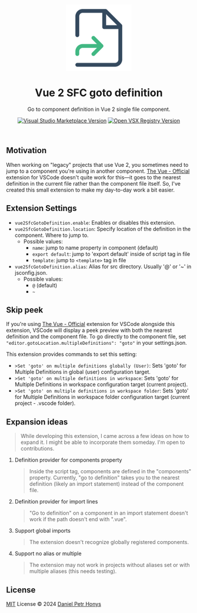 <p align="center">
<img src="./assets/icon.png" height="180">
</p>

<h1 align="center">
Vue 2 SFC goto definition
</h1>

<p align="center">
Go to component definition in Vue 2 single file component.
</p>

<p align="center">
<a href="https://marketplace.visualstudio.com/items?itemName=DPHonys.vue-2-sfc-goto-definition" target="__blank"><img src="https://shields.io/visual-studio-marketplace/v/DPHonys.vue-2-sfc-goto-definition?color=41B883&label=VS%20Code%20Marketplace&logo=visual-studio-code" alt="Visual Studio Marketplace Version" /></a>
<a href="https://open-vsx.org/extension/DPHonys/vue-2-sfc-goto-definition" target="__blank"><img src="https://shields.io/open-vsx/v/DPHonys/vue-2-sfc-goto-definition?color=41B883&label=Open%20VSX%20Registry&logo=open-vsx" alt="Open VSX Registry Version" /></a>
</p>

<br>

## Motivation

When working on "legacy" projects that use Vue 2, you sometimes need to jump to a component you're using in another component. [The Vue - Official](https://marketplace.visualstudio.com/items?itemName=Vue.volar) extension for VSCode doesn't quite work for this—it goes to the nearest definition in the current file rather than the component file itself. So, I've created this small extension to make my day-to-day work a bit easier.


## Extension Settings

- `vue2SfcGotoDefinition.enable`: Enables or disables this extension.
- `vue2SfcGotoDefinition.location`: Specify location of the definition in the component. Where to jump to.
    - Possible values:
        - `name`: jump to name property in component (default)
        - `export default`: jump to 'export default' inside of script tag in file
        - `template`: jump to `<template>` tag in file
- `vue2SfcGotoDefinition.alias`: Alias for src directory. Usually '@' or '~' in jsconfig.json.
    - Possible values: 
        - `@` (default)
        - `~`


## Skip peek

If you're using [The Vue - Official](https://marketplace.visualstudio.com/items?itemName=Vue.volar) extension for VSCode alongside this extension, VSCode will display a peek preview with both the nearest definition and the component file. To go directly to the component file, set `"editor.gotoLocation.multipleDefinitions": "goto"` in your settings.json.

This extension provides commands to set this setting:
* `>Set 'goto' on multiple definitions globally (User)`: Sets 'goto' for Multiple Definitions in global (user) configuration target.
* `>Set 'goto' on multiple definitions in workspace`: Sets 'goto' for Multiple Definitions in workspace configuration target (current project).
* `>Set 'goto' on multiple definitions in workspace folder`: Sets 'goto' for Multiple Definitions in workspace folder configuration target (current project - .vscode folder).


## Expansion ideas

> While developing this extension, I came across a few ideas on how to expand it. I might be able to incorporate them someday. I'm open to contributions.

1. Definition provider for components property
    > Inside the script tag, components are defined in the "components" property. Currently, "go to definition" takes you to the nearest definition (likely an import statement) instead of the component file.
2. Definition provider for import lines
    > "Go to definition" on a component in an import statement doesn't work if the path doesn't end with ".vue".
3. Support global imports
    > The extension doesn't recognize globally registered components.
4. Support no alias or multiple
    > The extension may not work in projects without aliases set or with multiple aliases (this needs testing).

## License

[MIT](./LICENSE) License © 2024 [Daniel Petr Honys](https://github.com/DPHonys)